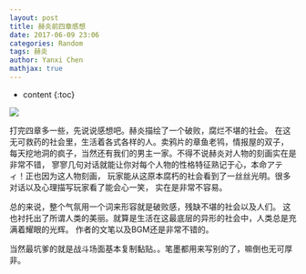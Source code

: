 ```yaml
---
layout: post
title: 赫炎前四章感想
date: 2017-06-09 23:06
categories: Random
tags: 赫炎
author: Yanxi Chen
mathjax: true
---
```


* content
{:toc}

![]({{site.url}}/assets/赫炎1.PNG)

打完四章多一些，先说说感想吧。赫炎描绘了一个破败，腐烂不堪的社会。
在这无可救药的社会里，生活着各式各样的人。卖鸦片的章鱼老鸨，情报屋的双子，
每天挖地洞的疯子，当然还有我们的男主一家。不得不说赫炎对人物的刻画实在是非常不错，
寥寥几句对话就能让你对每个人物的性格特征熟记于心，本命アティ！正也因为这人物刻画，
玩家能从这原本腐朽的社会看到了一丝丝光明。很多对话以及心理描写玩家看了能会心一笑，
实在是非常不容易。

总的来说，整个气氛用一个词来形容就是破败感，残缺不堪的社会以及人们。
这也衬托出了所谓人类的美丽。就算是生活在这最底层的异形的社会中，人类总是充满着耀眼的光辉。
作者的文笔以及BGM还是非常不错的。

当然最坑爹的就是战斗场面基本复制黏贴。。笔墨都用来写别的了，嘛倒也无可厚非。

<!--more-->
